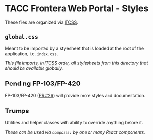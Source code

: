 # TACC Frontera Web Portal - Styles

These files are organized via [ITCSS][itcss].

[itcss]: https://www.xfive.co/blog/itcss-scalable-maintainable-css-architecture/ "Inverted Triangle CSS"

## `global.css`

Meant to be imported by a stylesheet that is loaded at the root of the application, i.e. `index.css`.

_This file imports, in [ITCSS][itcss] order, all stylesheets from this directory that should be available globally._

## Pending FP-103/FP-420

FP-103/FP-420 ([PR #26](https://github.com/TACC/Frontera-Portal/pull/26/)) will provide more styles and documentation.

## Trumps

Utilities and helper classes with ability to override anything before it.

_These can be used via `composes:` by one or many React components._
